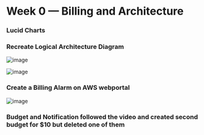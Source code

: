 # Week 0 — Billing and Architecture

### Lucid Charts
### Recreate Logical Architecture Diagram

![image](https://user-images.githubusercontent.com/25341938/219226571-542b59e2-d415-4289-952f-6eb3cddf4bcb.png)

![image](https://user-images.githubusercontent.com/25341938/219223440-a1bf60aa-5f4b-4364-ae98-19ee3a665ab8.png)

### Create a Billing Alarm on AWS webportal
![image](https://user-images.githubusercontent.com/25341938/219225556-2aa5bf10-0d89-4336-ad5a-18574274f762.png)

### Budget and Notification followed the video and created second budget for $10 but deleted one of them
